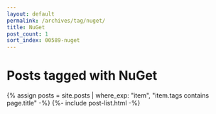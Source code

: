 ```yaml
---
layout: default
permalink: /archives/tag/nuget/
title: NuGet
post_count: 1
sort_index: 00589-nuget
---
```

<h1 class="page-heading">Posts tagged with NuGet</h1>
{% assign posts = site.posts | where_exp: "item", "item.tags contains page.title" -%}
{%- include post-list.html -%}
